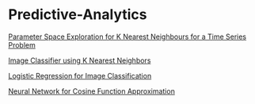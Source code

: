 # Predictive-Analytics
[Parameter Space Exploration for K Nearest Neighbours for a Time Series Problem](https://github.com/shivangiv/Predictive-Analytics/blob/master/Predictive_Assignment1.Rmd)

[Image Classifier using K Nearest Neighbors](https://github.com/shivangiv/Predictive-Analytics/blob/master/Predictive_Assignment1-B.Rmd)

[Logistic Regression for Image Classification](https://github.com/shivangiv/Predictive-Analytics/blob/master/Predictive_Analytics_Assignment2.Rmd)

[Neural Network for Cosine Function Approximation](https://github.com/shivangiv/Predictive-Analytics/blob/master/NeuralNetworks_Assignment4.Rmd)
